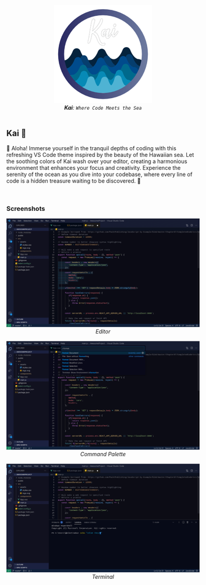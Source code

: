 <div align="center">
	<img src="./assets/kai-256x256.png" alt="Kai - a Visual Studio Code theme">
	<br>
	<em><strong>Kai</strong>: <code>Where Code Meets the Sea</code></em>
</div>

<br>

## Kai 🌊

🌊 Aloha! Immerse yourself in the tranquil depths of coding with this refreshing VS Code theme inspired by the beauty of the Hawaiian sea. Let the soothing colors of Kai wash over your editor, creating a harmonious environment that enhances your focus and creativity. Experience the serenity of the ocean as you dive into your codebase, where every line of code is a hidden treasure waiting to be discovered. 🦞

<br>

### Screenshots

<div align="center">
	<img src="./assets/screenshot-1.png" alt="Screenshot of Visual Studio Code running Kai theme">
	<br>
	<em>Editor</em>
	<br>
	<br>
	<img src="./assets/screenshot-2.png" alt="Screenshot of Visual Studio Code running Kai theme">
	<br>
	<em>Command Palette</em>
	<br>
	<br>
	<img src="./assets/screenshot-3.png" alt="Screenshot of Visual Studio Code running Kai theme">
	<br>
	<em>Terminal</em>
</div>
